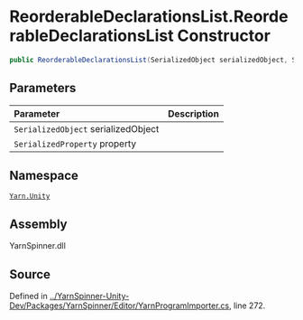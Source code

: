 # ReorderableDeclarationsList.ReorderableDeclarationsList Constructor


```csharp
public ReorderableDeclarationsList(SerializedObject serializedObject, SerializedProperty property)
```

## Parameters
|Parameter|Description|
|:---|:---|
|`SerializedObject` serializedObject||
|`SerializedProperty` property||


## Namespace
[`Yarn.Unity`](/api/csharp/yarn.unity/README.md)

## Assembly
YarnSpinner.dll

## Source
Defined in [../YarnSpinner-Unity-Dev/Packages/YarnSpinner/Editor/YarnProgramImporter.cs](https://github.com/YarnSpinnerTool/YarnSpinner-Unity//blob/develop/Editor/YarnProgramImporter.cs#L272), line 272.
